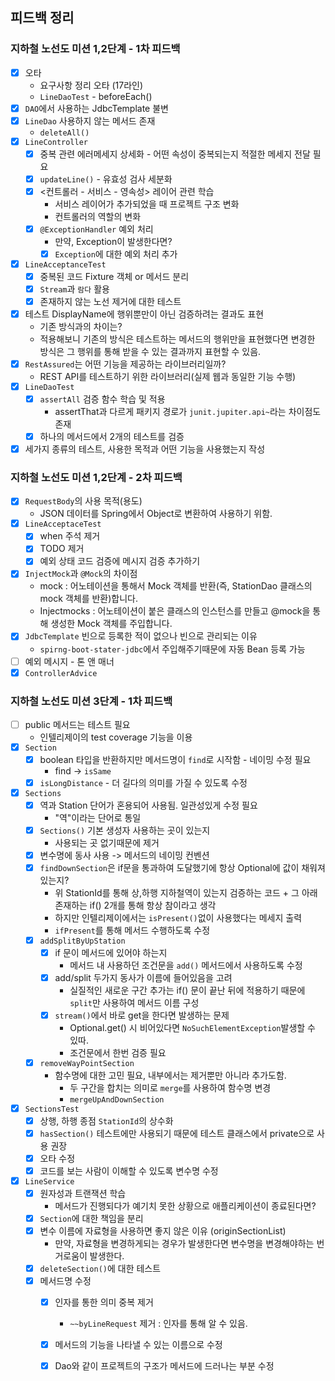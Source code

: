 ## 피드백 정리

### 지하철 노선도 미션 1,2단계 - 1차 피드백

- [x] 오타
    - 요구사항 정리 오타 (17라인)
    - `LineDaoTest` - beforeEach()
- [x] `DAO`에서 사용하는 JdbcTemplate 불변
- [x] `LineDao` 사용하지 않는 메서드 존재
    - `deleteAll()`
- [x] `LineController`
    - [x] 중복 관련 에러메세지 상세화 - 어떤 속성이 중복되는지 적절한 메세지 전달 필요
    - [x] `updateLine()` - 유효성 검사 세분화
    - [x] <컨트롤러 - 서비스 - 영속성> 레이어 관련 학습
        - 서비스 레이어가 추가되었을 때 프로젝트 구조 변화
        - 컨트롤러의 역할의 변화
    - [x] `@ExceptionHandler` 예외 처리
        - 만약, Exception이 발생한다면?
        - [x] `Exception`에 대한 예외 처리 추가
- [x] `LineAcceptanceTest`
    - [x] 중복된 코드 Fixture 객체 or 메서드 분리
    - [x] `Stream`과 `람다` 활용
    - [x] 존재하지 않는 노선 제거에 대한 테스트
- [x] 테스트 DisplayName에 행위뿐만이 아닌 검증하려는 결과도 표현
    - 기존 방식과의 차이는?
    - 적용해보니 기존의 방식은 테스트하는 메서드의 행위만을 표현했다면 변경한 방식은 그 행위를 통해 받을 수 있는 결과까지 표현할 수 있음.
- [x] `RestAssured`는 어떤 기능을 제공하는 라이브러리일까?
    - REST API를 테스트하기 위한 라이브러리(실제 웹과 동일한 기능 수행)
- [x] `LineDaoTest`
    - [x] `assertAll` 검증 함수 학습 및 적용
        - assertThat과 다르게 패키지 경로가 `junit.jupiter.api~`라는 차이점도 존재
    - [x] 하나의 메서드에서 2개의 테스트를 검증
- [x] 세가지 종류의 테스트, 사용한 목적과 어떤 기능을 사용했는지 작성

### 지하철 노선도 미션 1,2단계 - 2차 피드백

- [x] `RequestBody`의 사용 목적(용도)
    - JSON 데이터를 Spring에서 Object로 변환하여 사용하기 위함.
- [x] `LineAcceptaceTest`
    - [x] when 주석 제거
    - [x] TODO 제거
    - [x] 예외 상태 코드 검증에 메시지 검증 추가하기
- [x] `InjectMock`과 `@Mock`의 차이점
    - mock : 어노테이션을 통해서 Mock 객체를 반환(즉, StationDao 클래스의 mock 객체를 반환)합니다.
    - Injectmocks : 어노테이션이 붙은 클래스의 인스턴스를 만들고 @mock을 통해 생성한 Mock 객체를 주입합니다.
- [x] `JdbcTemplate` 빈으로 등록한 적이 없으나 빈으로 관리되는 이유
    - `spirng-boot-stater-jdbc`에서 주입해주기때문에 자동 Bean 등록 가능
- [ ] 예외 메시지 - 톤 앤 매너
- [x] `ControllerAdvice`

### 지하철 노선도 미션 3단계 - 1차 피드백

- [ ] public 메서드는 테스트 필요
    - 인텔리제이의 test coverage 기능을 이용
- [x] `Section`
    - [x] boolean 타입을 반환하지만 메서드명이 `find`로 시작함 - 네이밍 수정 필요
        - find -> `isSame`
    - [x] `isLongDistance` - 더 길다의 의미를 가질 수 있도록 수정
- [x] `Sections`
    - [x] 역과 Station 단어가 혼용되어 사용됨. 일관성있게 수정 필요
        - "역"이라는 단어로 통일
    - [x] `Sections()` 기본 생성자 사용하는 곳이 있는지
        - 사용되는 곳 없기때문에 제거
    - [x] 변수명에 동사 사용 -> 메서드의 네이밍 컨벤션
    - [x] `findDownSection`은 if문을 통과하여 도달했기에 항상 Optional에 값이 채워져있는지?
        - 위 StationId를 통해 상,하행 지하철역이 있는지 검증하는 코드 + 그 아래 존재하는 if() 2개를 통해 항상 참이라고 생각
        - 하지만 인텔리제이에서는 `isPresent()`없이 사용했다는 메세지 출력
        - `ifPresent`를 통해 메서드 수행하도록 수정
    - [x] `addSplitByUpStation`
        - [x] if 문이 메서드에 있어야 하는지
            - 메서드 내 사용하던 조건문을 `add()` 메서드에서 사용하도록 수정
        - [x] add/split 두가지 동사가 이름에 들어있음을 고려
            - 실질적인 새로운 구간 추가는 if() 문이 끝난 뒤에 적용하기 때문에 `split`만 사용하여 메서드 이름 구성
        - [x] `stream()`에서 바로 get을 한다면 발생하는 문제
            - Optional.get() 시 비어있다면 `NoSuchElementException`발생할 수 있따.
            - 조건문에서 한번 검증 필요
    - [x] `removeWayPointSection`
        - 함수명에 대한 고민 필요, 내부에서는 제거뿐만 아니라 추가도함.
            - 두 구간을 합치는 의미로 `merge`를 사용하여 함수명 변경
            - `mergeUpAndDownSection`
- [x] `SectionsTest`
    - [x] 상행, 하행 종점 `StationId`의 상수화
    - [x] `hasSection()` 테스트에만 사용되기 때문에 테스트 클래스에서 private으로 사용 권장
    - [x] 오타 수정
    - [x] 코드를 보는 사람이 이해할 수 있도록 변수명 수정
- [x] `LineService`
    - [x] 원자성과 트랜잭션 학습
        - 메서드가 진행되다가 예기치 못한 상황으로 애플리케이션이 종료된다면?
    - [x] `Section`에 대한 책임을 분리
    - [x] 변수 이름에 자료형을 사용하면 좋지 않은 이유 (originSectionList)
        - 만약, 자료형을 변경하게되는 경우가 발생한다면 변수명을 변경해야하는 번거로움이 발생한다.
    - [x] `deleteSection()`에 대한 테스트
    - [x] 메서드명 수정
        - [x] 인자를 통한 의미 중복 제거
            - `~~byLineRequest` 제거 : 인자를 통해 알 수 있음.
        - [x] 메서드의 기능을 나타낼 수 있는 이름으로 수정
        - [x] Dao와 같이 프로젝트의 구조가 메서드에 드러나는 부분 수정

